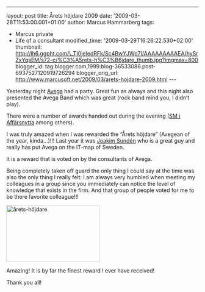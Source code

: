 ---
layout: post
title: Årets höjdare 2009
date: '2009-03-28T11:53:00.001+01:00'
author: Marcus Hammarberg
tags:
  - Marcus
private
  - Life of a consultant
modified_time: '2009-03-29T16:26:22.530+02:00'
thumbnail: http://lh6.ggpht.com/\_TI0jeIedRFk/Sc4BwYJWp7I/AAAAAAAAAEA/hySrZxYqsEM/s72-c/%C3%A5rets-h%C3%B6jdare_thumb.jpg?imgmax=800
blogger_id: tag:blogger.com,1999:blog-36533086.post-6937527120919726294
blogger_orig_url: http://www.marcusoft.net/2009/03/arets-hojdare-2009.html ---

Yesterday night
<a href="http://www.avegagroup.se" target="_blank">Avega</a> had a
party. Great fun as always and this night also presented the Avega Band
which was great (rock band mind you, I didn’t play).

There were a number of awards handed out during the evening (<a
href="http://computersweden.idg.se/2.2683/1.214199/har-ar-sverigemastarna-i-affarsnytta"
target="_blank">SM i Affärsnytta</a> among others).

I was truly amazed when I was rewarded the “Årets höjdare” (Avegean of
the year, kinda…)!!! Last year it was
<a href="http://www.joakimsunden.com/" target="_blank">Joakim Sundén</a>
who is a great guy and really has put Avega on the IT-map of Sweden.

It is a reward that is voted on by the consultants of Avega.

Being completely taken off guard the only thing I could say at the time
was also the only thing I really felt: I am always very humbled when
meeting my colleagues in a group since you immediately can notice the
level of knowledge that exists in the firm. And that group of people
voted for me to be there favorite colleague!!!

[<img
src="http://lh6.ggpht.com/_TI0jeIedRFk/Sc4BwYJWp7I/AAAAAAAAAEA/hySrZxYqsEM/%C3%A5rets-h%C3%B6jdare_thumb.jpg?imgmax=800"
title="årets-höjdare"
style="border-top-width: 0px; display: inline; border-left-width: 0px; border-bottom-width: 0px; border-right-width: 0px"
data-border="0" width="244" height="149" alt="årets-höjdare" />](http://lh4.ggpht.com/_TI0jeIedRFk/Sc4BvwvCCFI/AAAAAAAAAD8/kH3qXHA3Ad0/s1600-h/%C3%A5rets-h%C3%B6jdare%5B2%5D.jpg)

Amazing! It is by far the finest reward I ever have received!

Thank you all!
